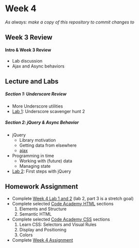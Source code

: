 # Week 4

*As always: make a copy of this repository to commit changes to*

## Week 3 Review

#### Intro & Week 3 Review
- Lab discussion
- Ajax and Async behaviors

## Lecture and Labs

##### Section 1: Underscore Review
- More Underscore utilities
- [Lab 1](lab/lab1/): Underscore scavenger hunt 2

##### Section 2: jQuery & Async Behavior
- jQuery
  - Library motivation
  - Getting data from elsewhere
  - [ajax](http://api.jquery.com/category/ajax/)
- Programming in time
  - Working with (future) data
  - Managing state
- [Lab 2](lab/lab2/): First steps with jQuery

## Homework Assignment
- Complete [Week 4 Lab 1 and 2](lab/) (lab 2, part 3 is a stretch goal)
- Complete selected [Code Academy HTML](https://www.codecademy.com/learn/learn-html) sections
  1. Elements and Structure
  4. Semantic HTML
- Complete selected [Code Academy CSS](https://www.codecademy.com/learn/learn-css) sections
  1. Learn CSS: Selectors and Visual Rules
  3. Display and Positioning
  4. Colors
- Complete [Week 4 Assignment](assignment/assignment1)

